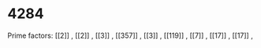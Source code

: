 # 4284

Prime factors: [[2]] , [[2]] , [[3]] , [[357]] , [[3]] , [[119]] , [[7]] , [[17]] , [[17]] , 